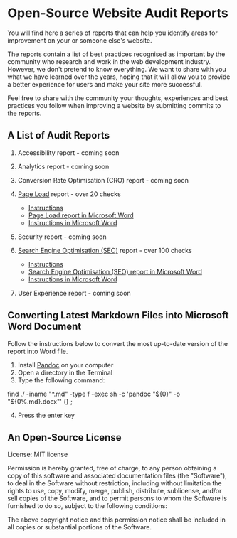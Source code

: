 # Open-Source Website Audit Reports

You will find here a series of reports that can help you identify areas for improvement on your or someone else's website.

The reports contain a list of best practices recognised as important by the community who research and work in the web development industry. However, we don't pretend to know everything. We want to share with you what we have learned over the years, hoping that it will allow you to provide a better experience for users and make your site more successful.

Feel free to share with the community your thoughts, experiences and best practices you follow when improving a website by submitting commits to the reports.

## A List of Audit Reports

1. Accessibility report - coming soon
2. Analytics report - coming soon
3. Conversion Rate Optimisation (CRO) report - coming soon
4. [Page Load](https://github.com/MarcinKilarski/website-audit/blob/master/reports/page-load/page-load-report.md) report - over 20 checks

   - [Instructions](https://github.com/MarcinKilarski/website-audit/blob/master/reports/page-load/page-load-instructions.md)
   - [Page Load report in Microsoft Word](https://github.com/MarcinKilarski/website-audit/blob/ffcfe527fe5a734af08cb6a03d0c95a9613d5017/reports/page-load/page-load-report.docx)
   - [Instructions in Microsoft Word](https://github.com/MarcinKilarski/website-audit/blob/ffcfe527fe5a734af08cb6a03d0c95a9613d5017/reports/page-load/page-load-instructions.docx)

5. Security report - coming soon
6. [Search Engine Optimisation (SEO)](https://github.com/MarcinKilarski/website-audit/blob/master/reports/seo/seo-report.md) report - over 100 checks

   - [Instructions](https://github.com/MarcinKilarski/website-audit/blob/master/reports/seo/seo-instructions.md)
   - [Search Engine Optimisation (SEO) report in Microsoft Word](https://github.com/MarcinKilarski/website-audit/blob/2ce0f104c0ae6f9aa62f1240f2772969f60c5fe1/reports/seo/seo-report.docx)
   - [Instructions in Microsoft Word](https://github.com/MarcinKilarski/website-audit/blob/2ce0f104c0ae6f9aa62f1240f2772969f60c5fe1/reports/seo/seo-instructions.docx)

7. User Experience report - coming soon

## Converting Latest Markdown Files into Microsoft Word Document

Follow the instructions below to convert the most up-to-date version of the report into Word file.

1. Install [Pandoc](https://pandoc.org/) on your computer
2. Open a directory in the Terminal
3. Type the following command:

find ./ -iname "*.md" -type f -exec sh -c 'pandoc "${0}" -o "${0%.md}.docx"' {} \;

4. Press the enter key

## An Open-Source License

License: MIT license

Permission is hereby granted, free of charge, to any person obtaining a copy of this software and associated documentation files (the "Software"), to deal in the Software without restriction, including without limitation the rights to use, copy, modify, merge, publish, distribute, sublicense, and/or sell copies of the Software, and to permit persons to whom the Software is furnished to do so, subject to the following conditions:

The above copyright notice and this permission notice shall be included in all copies or substantial portions of the Software.
